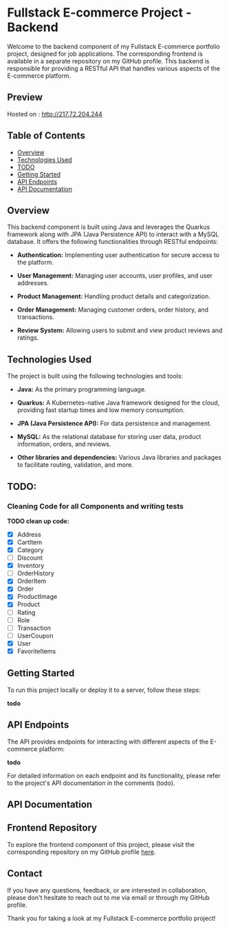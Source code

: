 # Fullstack E-commerce Project - Backend

Welcome to the backend component of my Fullstack E-commerce portfolio project, designed for job applications. The corresponding frontend is available in a separate repository on my GitHub profile. This backend is responsible for providing a RESTful API that handles various aspects of the E-commerce platform.

## Preview
Hosted on : http://217.72.204.244

## Table of Contents
- [Overview](#project-description)
- [Technologies Used](#features)
- [TODO](#project-status)
- [Getting Started](#getting-started)
- [API Endpoints](#api-endpoints)
- [API Documentation](#api-documentation)

## Overview

This backend component is built using Java and leverages the Quarkus framework along with JPA (Java Persistence API) to interact with a MySQL database. It offers the following functionalities through RESTful endpoints:

- **Authentication:** Implementing user authentication for secure access to the platform.

- **User Management:** Managing user accounts, user profiles, and user addresses.

- **Product Management:** Handling product details and categorization.

- **Order Management:** Managing customer orders, order history, and transactions.

- **Review System:** Allowing users to submit and view product reviews and ratings.

## Technologies Used

The project is built using the following technologies and tools:

- **Java:** As the primary programming language.

- **Quarkus:** A Kubernetes-native Java framework designed for the cloud, providing fast startup times and low memory consumption.

- **JPA (Java Persistence API):** For data persistence and management.

- **MySQL:** As the relational database for storing user data, product information, orders, and reviews.

- **Other libraries and dependencies:** Various Java libraries and packages to facilitate routing, validation, and more.
## TODO:  
### Cleaning Code for all Components and writing tests
**TODO clean up code:**

- [x] Address
- [x] CartItem
- [x] Category
- [ ] Discount
- [x] Inventory
- [ ] OrderHistory
- [x] OrderItem
- [x] Order
- [x] ProductImage
- [x] Product
- [ ] Rating
- [ ] Role
- [ ] Transaction
- [ ] UserCoupon
- [x] User
- [x] FavoriteItems

## Getting Started

To run this project locally or deploy it to a server, follow these steps:

**todo**

## API Endpoints

The API provides endpoints for interacting with different aspects of the E-commerce platform:

**todo**

For detailed information on each endpoint and its functionality, please refer to the project's API documentation in the comments (todo).

## API Documentation

## Frontend Repository

To explore the frontend component of this project, please visit the corresponding repository on my GitHub profile [here](https://github.com/Leonid10011/ecommerce-frontend).

## Contact

If you have any questions, feedback, or are interested in collaboration, please don't hesitate to reach out to me via email or through my GitHub profile.

Thank you for taking a look at my Fullstack E-commerce portfolio project!

